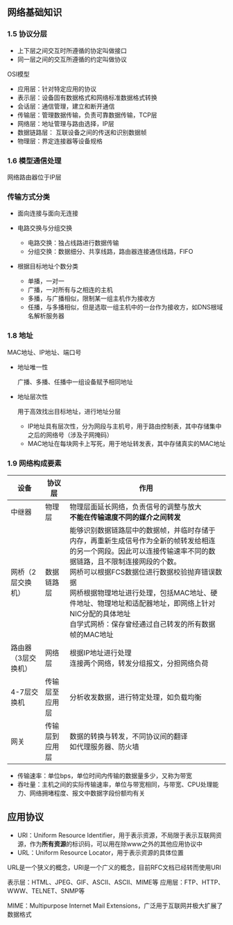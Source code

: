 ## 网络基础知识

### 1.5 协议分层

* 上下层之间交互时所遵循的协定叫做接口
* 同一层之间的交互所遵循的约定叫做协议

OSI模型

* 应用层：针对特定应用的协议
* 表示层：设备固有数据格式和网络标准数据格式转换
* 会话层：通信管理，建立和断开通信
* 传输层：管理数据传输，负责可靠数据传输，TCP层
* 网络层：地址管理与路由选择，IP层
* 数据链路层： 互联设备之间的传送和识别数据帧
* 物理层：界定连接器等设备规格

### 1.6 模型通信处理

网络路由器位于IP层

### 传输方式分类

* 面向连接与面向无连接
* 电路交换与分组交换

	* 电路交换：独占线路进行数据传输
	* 分组交换：数据细分、共享线路，路由器连接通信线路，FIFO

* 根据目标地址个数分类

	* 单播，一对一
	* 广播，一对所有与之相连的主机
	* 多播，与广播相似，限制某一组主机作为接收方
	* 任播，与多播相似，但是选取一组主机中的一台作为接收方，如DNS根域名解析服务器

### 1.8 地址

MAC地址、IP地址、端口号

* 地址唯一性

	广播、多播、任播中一组设备赋予相同地址

* 地址层次性

	用于高效找出目标地址，进行地址分层

	* IP地址具有层次性，分为网段与主机号，用于路由控制表，其中存储集中之后的网络号（涉及子网掩码）
	* MAC地址在每块网卡上写死，用于地址转发表，其中存储真实的MAC地址

### 1.9 网络构成要素

设备 | 协议层 | 作用
---- | ---- | ----
中继器 | 物理层 | 物理层面延长网络，负责信号的调整与放大<br>**不能在传输速度不同的媒介之间转发**
网桥（2层交换机） | 数据链路层 | 能够识别数据链路层中的数据帧，并临时存储于内存，再重新生成信号作为全新的帧转发给相连的另一个网段。因此可以连接传输速率不同的数据链路，且不限制连接网段的个数。<br>网桥可以根据FCS数据位进行数据校验抛弃错误数据<br>网桥根据物理地址进行处理，包括MAC地址、硬件地址、物理地址和适配器地址，即网络上针对NIC分配的具体地址<br>自学式网桥：保存曾经通过自己转发的所有数据帧的MAC地址
路由器（3层交换机） | 网络层 | 根据IP地址进行处理<br>连接两个网络，转发分组报文，分担网络负荷
4-7层交换机 | 传输层至应用层 | 分析收发数据，进行特定处理，如负载均衡
网关 | 传输层到应用层 | 数据的转换与转发，不同协议间的翻译<br>如代理服务器、防火墙

* 传输速率：单位bps，单位时间内传输的数据量多少，又称为带宽
* 吞吐量：主机之间的实际传输速率，单位与带宽相同，与带宽、CPU处理能力、网络拥堵程度、报文中数据字段份额均有关


## 应用协议

* URI：Uniform Resource Identifier，用于表示资源，不局限于表示互联网资源，作为**所有资源**的标识码，可以用在除www之外的其他应用协议中
* URL：Uniform Resource Locator，用于表示资源的具体位置

URL是一个狭义的概念，URI是一个广义的概念，目前RFC文档已经转而使用URI

表示层：HTML、JPEG、GIF、ASCII、ASCII、MIME等
应用层：FTP、HTTP、WWW、TELNET、SNMP等

MIME：Multipurpose Internet Mail Extensions，广泛用于互联网并极大扩展了数据格式